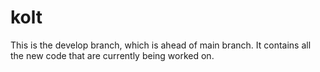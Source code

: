 # kolt

This is the develop branch, which is ahead of main branch. It contains all the new code that are currently being worked on.